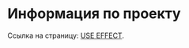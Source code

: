 # Информация по проекту

Ссылка на страницу: [USE EFFECT](https://artyomzolotykh.github.io/homeworks-hooks-context-use-effect.html).